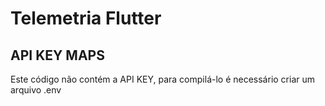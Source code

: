 # Telemetria Flutter

## API KEY MAPS

Este código não contém a API KEY, para compilá-lo é necessário criar um
arquivo .env
